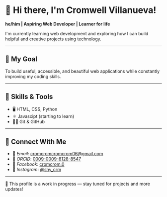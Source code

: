 # 👋 Hi there, I'm Cromwell Villanueva!  
**he/him | Aspiring Web Developer | Learner for life**

I'm currently learning web development and exploring how I can build helpful and creative projects using technology.

---

## 🚀 My Goal
To build useful, accessible, and beautiful web applications while constantly improving my coding skills.

---

## 🧰 Skills & Tools
- 🖥️ HTML, CSS, Python
- ⚛️ Javascipt (starting to learn)
- 🧑‍💻 Git & GitHub

---

## 🔗 Connect With Me

- 📧 *Email*: [cromcromcromcrom06@gmail.com](mailto:cromcromcromcrom06@gmail.com)  
- 🔗 *ORCID*: [0009-0009-8128-8547](https://orcid.org/0009-0009-8128-8547)  
- 📘 *Facebook*: [cromcrom.0](https://facebook.com/cromcrom.0)  
- 📸 *Instagram*: [@shy_crm](https://instagram.com/shy_crm)  

---

📅 This profile is a work in progress — stay tuned for projects and more updates!
